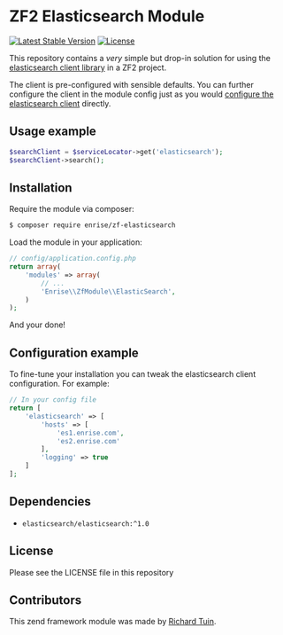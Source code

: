ZF2 Elasticsearch Module
========================

[![Latest Stable Version](https://poser.pugx.org/enrise/zf-elasticsearch/v/stable.svg)](https://packagist.org/packages/enrise/zf-elasticsearch)
[![License](https://poser.pugx.org/enrise/zf-elasticsearch/license.svg)](https://packagist.org/packages/enrise/zf-elasticsearch)

This repository contains a _very_ simple but drop-in solution for using the 
[elasticsearch client library](https://github.com/elastic/elasticsearch-php) in a ZF2 project.

The client is pre-configured with sensible defaults. You can further configure the client in the module config just as 
you would [configure the elasticsearch client](https://github.com/elastic/elasticsearch-php/blob/master/docs/configuration.asciidoc) 
directly.

Usage example
-------------
```php
$searchClient = $serviceLocator->get('elasticsearch');
$searchClient->search();
```

Installation
------------
Require the module via composer:
```sh
$ composer require enrise/zf-elasticsearch
```

Load the module in your application:
```php
// config/application.config.php
return array(
    'modules' => array(
        // ...
        'Enrise\\ZfModule\\ElasticSearch',
    )
);
```

And your done!

Configuration example
---------------------

To fine-tune your installation you can tweak the elasticsearch client configuration. For example:

```php
// In your config file
return [
    'elasticsearch' => [
        'hosts' => [
            'es1.enrise.com',
            'es2.enrise.com'
        ],
        'logging' => true
    ]
];
```

Dependencies
------------
- `elasticsearch/elasticsearch:^1.0`

License
-------
Please see the LICENSE file in this repository

Contributors
------------
This zend framework module was made by [Richard Tuin](https://github.com/rtuin).
